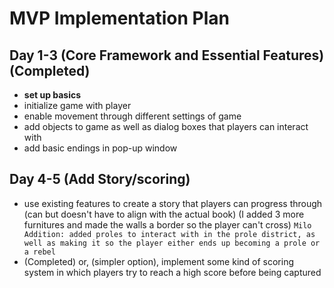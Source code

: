 # MVP Implementation Plan

## Day 1-3 (Core Framework and Essential Features) (Completed)
- **set up basics**
- initialize game with player
- enable movement through different settings of game
- add objects to game as well as dialog boxes that players can interact with
- add basic endings in pop-up window

## Day 4-5 (Add Story/scoring)
- use existing features to create a story that players can progress through (can but doesn't have to align with the actual book) (I added 3 more furnitures and made the walls a border so the player can't cross) `Milo Addition: added proles to interact with in the prole district, as well as making it so the player either ends up becoming a prole or a rebel`
- (Completed) or, (simpler option), implement some kind of scoring system in which players try to reach a high score before being captured 
